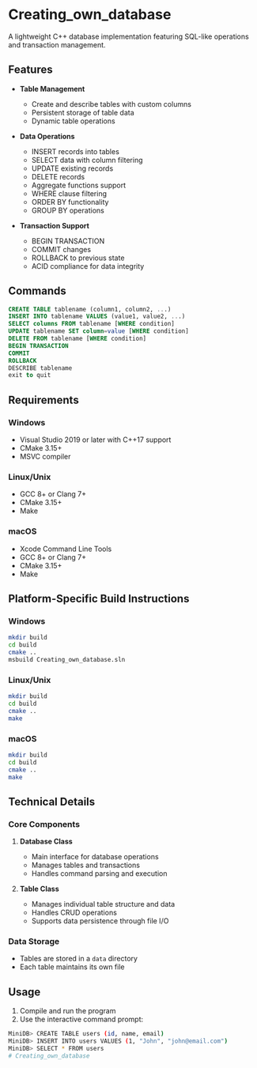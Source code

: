 
# Creating_own_database

A lightweight C++ database implementation featuring SQL-like operations and transaction management.

## Features

- **Table Management**
  - Create and describe tables with custom columns
  - Persistent storage of table data
  - Dynamic table operations

- **Data Operations**
  - INSERT records into tables
  - SELECT data with column filtering
  - UPDATE existing records
  - DELETE records
  - Aggregate functions support
  - WHERE clause filtering
  - ORDER BY functionality
  - GROUP BY operations

- **Transaction Support**
  - BEGIN TRANSACTION
  - COMMIT changes
  - ROLLBACK to previous state
  - ACID compliance for data integrity

## Commands

```sql
CREATE TABLE tablename (column1, column2, ...)
INSERT INTO tablename VALUES (value1, value2, ...)
SELECT columns FROM tablename [WHERE condition]
UPDATE tablename SET column=value [WHERE condition]
DELETE FROM tablename [WHERE condition]
BEGIN TRANSACTION
COMMIT
ROLLBACK
DESCRIBE tablename
exit to quit
```

## Requirements

### Windows

- Visual Studio 2019 or later with C++17 support
- CMake 3.15+
- MSVC compiler

### Linux/Unix

- GCC 8+ or Clang 7+
- CMake 3.15+
- Make

### macOS

- Xcode Command Line Tools
- GCC 8+ or Clang 7+
- CMake 3.15+
- Make

## Platform-Specific Build Instructions

### Windows
```bash
mkdir build
cd build
cmake ..
msbuild Creating_own_database.sln
```

### Linux/Unix
```bash
mkdir build
cd build
cmake ..
make
```

### macOS
```bash
mkdir build
cd build
cmake ..
make
```

## Technical Details

### Core Components

1. **Database Class**
   - Main interface for database operations
   - Manages tables and transactions
   - Handles command parsing and execution

2. **Table Class**
   - Manages individual table structure and data
   - Handles CRUD operations
   - Supports data persistence through file I/O


### Data Storage

- Tables are stored in a `data` directory
- Each table maintains its own file

## Usage

1. Compile and run the program
2. Use the interactive command prompt:
```bash
MiniDB> CREATE TABLE users (id, name, email)
MiniDB> INSERT INTO users VALUES (1, "John", "john@email.com")
MiniDB> SELECT * FROM users
# Creating_own_database
